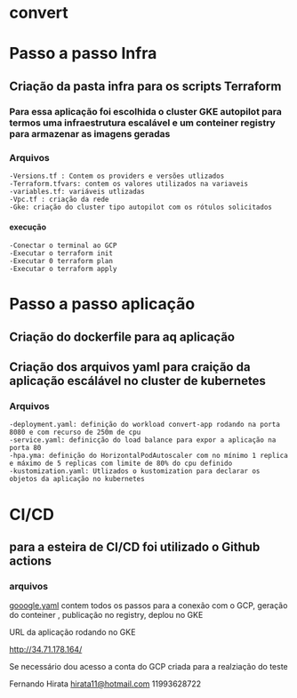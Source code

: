 # convert

# Passo a passo Infra

## Criação da pasta infra para os scripts Terraform
### Para essa aplicação foi escolhida o cluster GKE autopilot para termos uma infraestrutura escalável e um conteiner registry para armazenar as imagens geradas

### Arquivos
    -Versions.tf : Contem os providers e versões utlizados 
    -Terraform.tfvars: contem os valores utilizados na variaveis
    -variables.tf: variáveis utlizadas
    -Vpc.tf : criação da rede
    -Gke: criação do cluster tipo autopilot com os rótulos solicitados

#### execução
    -Conectar o terminal ao GCP
    -Executar o terraform init 
    -Executar 0 terraform plan
    -Executar o terraform apply

# Passo a passo aplicação

## Criação do dockerfile para aq aplicação

## Criação dos arquivos yaml para craição da aplicação escálável no cluster de kubernetes
### Arquivos

    -deployment.yaml: definição do workload convert-app rodando na porta 8080 e com recurso de 250m de cpu
    -service.yaml: definicção do load balance para expor a aplicação na porta 80
    -hpa.yma: definição do HorizontalPodAutoscaler com no mínimo 1 replica e máximo de 5 replicas com limite de 80% do cpu definido
    -kustomization.yaml: Utlizados o kustomization para declarar os objetos da aplicação no kubernetes



# CI/CD

## para a esteira de CI/CD foi utilizado o Github actions

### arquivos
[gooogle.yaml](ttps://github.com/hirata11/convert/blob/main/.github/workflows/google.yml) contem todos os passos para a conexão com o GCP, geração do conteiner , publicação no registry, deplou no GKE

URL da aplicação rodando no GKE

http://34.71.178.164/


Se necessário dou acesso a conta do GCP criada para a realziação do teste

Fernando Hirata
hirata11@hotmail.com
11993628722









